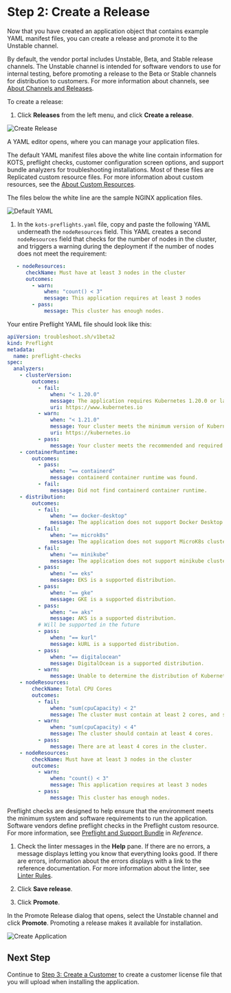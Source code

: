 # Step 2: Create a Release

Now that you have created an application object that contains example YAML manifest files, you can create a release and promote it to the Unstable channel.

By default, the vendor portal includes Unstable, Beta, and Stable release channels. The Unstable channel is intended for software vendors to use for internal testing, before promoting a release to the Beta or Stable channels for distribution to customers. For more information about channels, see [About Channels and Releases](releases-about).

To create a release:

1. Click **Releases** from the left menu, and click **Create a release**.

  ![Create Release](/images/guides/kots/create-release.png)

  A YAML editor opens, where you can manage your application files.

  The default YAML manifest files above the white line contain information for KOTS, preflight checks, customer configuration screen options, and support bundle analyzers for troubleshooting installations. Most of these files are Replicated custom resource files. For more information about custom resources, see the [About Custom Resources](/reference/custom-resource-about).

  The files below the white line are the sample NGINX application files.

  ![Default YAML](/images/guides/kots/default-yaml.png)

1. In the `kots-preflights.yaml` file, copy and paste the following YAML underneath the `nodeResources` field. This YAML creates a second `nodeResources` field that checks for the number of nodes in the cluster, and triggers a warning during the deployment if the number of nodes does not meet the requirement:

  ```yaml
     - nodeResources:
        checkName: Must have at least 3 nodes in the cluster
        outcomes:
          - warn:
              when: "count() < 3"
              message: This application requires at least 3 nodes
          - pass:
              message: This cluster has enough nodes.
  ```

  Your entire Preflight YAML file should look like this:

  ```yaml
  apiVersion: troubleshoot.sh/v1beta2
  kind: Preflight
  metadata:
    name: preflight-checks
  spec:
    analyzers:
      - clusterVersion:
          outcomes:
            - fail:
                when: "< 1.20.0"
                message: The application requires Kubernetes 1.20.0 or later, and recommends 1.21.0 or later.
                uri: https://www.kubernetes.io
            - warn:
                when: "< 1.21.0"
                message: Your cluster meets the minimum version of Kubernetes, but we recommend you update to 1.21.0 or later.
                uri: https://kubernetes.io
            - pass:
                message: Your cluster meets the recommended and required versions of Kubernetes.
      - containerRuntime:
          outcomes:
            - pass:
                when: "== containerd"
                message: containerd container runtime was found.
            - fail:
                message: Did not find containerd container runtime.
      - distribution:
          outcomes:
            - fail:
                when: "== docker-desktop"
                message: The application does not support Docker Desktop clusters.
            - fail:
                when: "== microk8s"
                message: The application does not support MicroK8s clusters.
            - fail:
                when: "== minikube"
                message: The application does not support minikube clusters.
            - pass:
                when: "== eks"
                message: EKS is a supported distribution.
            - pass:
                when: "== gke"
                message: GKE is a supported distribution.
            - pass:
                when: "== aks"
                message: AKS is a supported distribution.
            # Will be supported in the future
            - pass:
                when: "== kurl"
                message: kURL is a supported distribution.
            - pass:
                when: "== digitalocean"
                message: DigitalOcean is a supported distribution.
            - warn:
                message: Unable to determine the distribution of Kubernetes.
      - nodeResources:
          checkName: Total CPU Cores
          outcomes:
            - fail:
                when: "sum(cpuCapacity) < 2"
                message: The cluster must contain at least 2 cores, and should contain at least 4 cores.
            - warn:
                when: "sum(cpuCapacity) < 4"
                message: The cluster should contain at least 4 cores.
            - pass:
                message: There are at least 4 cores in the cluster.
      - nodeResources:
          checkName: Must have at least 3 nodes in the cluster
          outcomes:
            - warn:
                when: "count() < 3"
                message: This application requires at least 3 nodes
            - pass:
                message: This cluster has enough nodes.
  ```

  Preflight checks are designed to help ensure that the environment meets the minimum system and software requirements to run the application. Software vendors define preflight checks in the Preflight custom resource. For more information, see [Preflight and Support Bundle](/reference/custom-resource-preflight) in _Reference_.

1. Check the linter messages in the **Help** pane. If there are no errors, a message displays letting you know that everything looks good. If there are errors, information about the errors displays with a link to the reference documentation. For more information about the linter, see [Linter Rules](/reference/linter).

1. Click **Save release**.

1. Click **Promote**.

  In the Promote Release dialog that opens, select the Unstable channel and click **Promote**. Promoting a release makes it available for installation.

  ![Create Application](/images/guides/kots/promote-release.png)

## Next Step

Continue to [Step 3: Create a Customer](tutorial-ui-create-customer) to create a customer license file that you will upload when installing the application.
